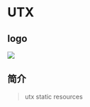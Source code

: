 # UTX

## logo
![](https://files.mdnice.com/user/17535/e7c69d65-c488-4640-9832-acc737fea79f.png)

## 简介
>utx static resources